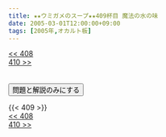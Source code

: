 ```yaml
---
title: ★★ウミガメのスープ★★409杯目 魔法の水の味
date: 2005-03-01T12:00:00+09:00
tags: [2005年,オカルト板]
---
```

<div class="th_left"><a href="../408"><< 408</a></div>
<div class="th_right"><a href="../410">410 >></a></div>
<br><br>
<script src="../../js/cupsoup.js"></script>
<form>
<input type="button" value="問題と解説のみにする" onClick="toggleCupsoup()">
</form>
{{< 409 >}}
<div class="th_left"><a href="../408"><< 408</a></div>
<div class="th_right"><a href="../410">410 >></a></div>